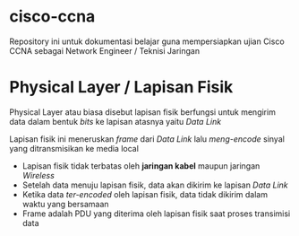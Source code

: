 # cisco-ccna
Repository ini untuk dokumentasi belajar guna mempersiapkan ujian Cisco CCNA sebagai Network Engineer / Teknisi Jaringan 

# Physical Layer / Lapisan Fisik
<p>Physical Layer atau biasa disebut lapisan fisik berfungsi untuk mengirim data dalam bentuk <i>bits</i> ke lapisan atasnya yaitu <i>Data Link</i> </p>

<p>Lapisan fisik ini meneruskan <i>frame</i> dari <i>Data Link</i> lalu <i>meng-encode</i> sinyal yang ditransmisikan ke media local</p>

<ul>
	<li>Lapisan fisik tidak terbatas oleh <b>jaringan kabel</b> maupun jaringan <i>Wireless</i></li>
	<li>Setelah data menuju lapisan fisik, data akan dikirim ke lapisan <i>Data Link</i></li>
	<li>Ketika data <i>ter-encoded</i> oleh lapisan fisik, data tidak dikirim dalam waktu yang bersamaan</li>
	<li>Frame adalah PDU yang diterima oleh lapisan fisik saat proses transimisi data</li>
</ul>